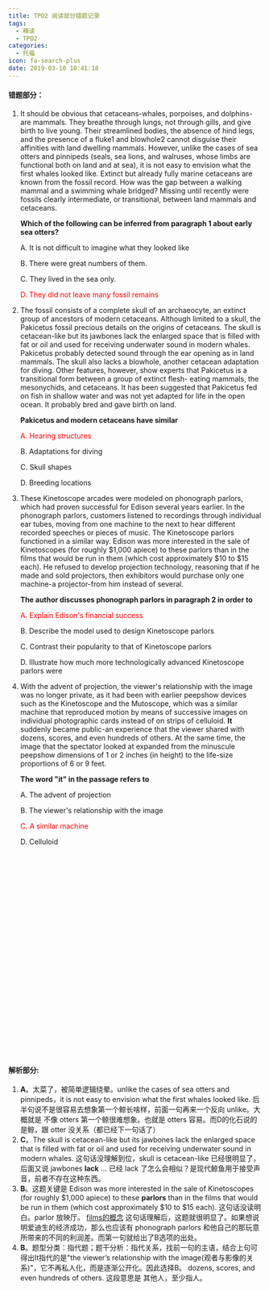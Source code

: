 ```yaml
---
title: TPO2 阅读部分错题记录
tags:
  - 精读
  - TPO2
categories:
  - 托福
icon: fa-search-plus
date: 2019-03-10 10:41:18
---
```


#### 错题部分：

1. It should be obvious that cetaceans-whales, porpoises, and dolphins-are mammals. They breathe through lungs, not through gills, and give birth to live young. Their streamlined bodies, the absence of hind legs, and the presence of a fluke1 and blowhole2 cannot disguise their affinities with land dwelling mammals. However, unlike the cases of sea otters and pinnipeds (seals, sea lions, and walruses, whose limbs are functional both on land and at sea), it is not easy to envision what the first whales looked like. Extinct but already fully marine cetaceans are known from the fossil record. How was the gap between a walking mammal and a swimming whale bridged? Missing until recently were fossils clearly intermediate, or transitional, between land mammals and cetaceans.

   **Which of the following can be inferred from paragraph 1 about early sea otters?**

   A. It is not difficult to imagine what they looked like

   B. There were great numbers of them.

   C. They lived in the sea only.

   <p style="color:red">D. They did not leave many fossil remains</p>

2. The fossil consists of a complete skull of an archaeocyte, an extinct group of ancestors of modern cetaceans. Although limited to a skull, the Pakicetus fossil precious details on the origins of cetaceans. The skull is cetacean-like but its jawbones lack the enlarged space that is filled with fat or oil and used for receiving underwater sound in modern whales. Pakicetus probably detected sound through the ear opening as in land mammals. The skull also lacks a blowhole, another cetacean adaptation for diving. Other features, however, show experts that Pakicetus is a transitional form between a group of extinct flesh- eating mammals, the mesonychids, and cetaceans. It has been suggested that Pakicetus fed on fish in shallow water and was not yet adapted for life in the open ocean. It probably bred and gave birth on land.

   **Pakicetus and modern cetaceans have similar**

   <p style="color:red">A. Hearing structures</p>

   B. Adaptations for diving

   C. Skull shapes

   D. Breeding locations

3. These Kinetoscope arcades were modeled on phonograph parlors, which had proven successful for Edison several years earlier. In the phonograph parlors, customers listened to recordings through individual ear tubes, moving from one machine to the next to hear different recorded speeches or pieces of music. The Kinetoscope parlors functioned in a similar way. Edison was more interested in the sale of Kinetoscopes (for roughly \$1,000 apiece) to these parlors than in the films that would be run in them (which cost approximately \$10 to \$15 each). He refused to develop projection technology, reasoning that if he made and sold projectors, then exhibitors would purchase only one machine-a projector-from him instead of several.

   **The author discusses phonograph parlors in paragraph 2 in order to**

   <p style="color:red">A. Explain Edison's financial success</p>

   B. Describe the model used to design Kinetoscope parlors

   C. Contrast their popularity to that of Kinetoscope parlors

   D. Illustrate how much more technologically advanced Kinetoscope parlors were

4. With the advent of projection, the viewer's relationship with the image was no longer private, as it had been with earlier peepshow devices such as the Kinetoscope and the Mutoscope, which was a similar machine that reproduced motion by means of successive images on individual photographic cards instead of on strips of celluloid. **It** suddenly became public-an experience that the viewer shared with dozens, scores, and even hundreds of others. At the same time, the image that the spectator looked at expanded from the minuscule peepshow dimensions of 1 or 2 inches (in height) to the life-size proportions of 6 or 9 feet.

   **The word **"it"** in the passage refers to**

   A. The advent of projection

   B. The viewer's relationship with the image

   <p style="color:red">C. A similar machine</p>

   D. Celluloid

<div style="height: 400px"></div>

#### 解析部分:

1. **A**。太菜了，被简单逻辑绕晕。unlike the cases of sea otters and pinnipeds，it is not easy to envision what the first whales looked like. 后半句说不是很容易去想象第一个鲸长啥样，前面一句再来一个反向 unlike。大概就是 不像 otters 第一个鲸很难想象。也就是 otters 容易。而D的化石说的是鲸，跟 otter 没关系（都已经下一句话了）
2. **C**。The skull is cetacean-like but its jawbones lack the enlarged space that is filled with fat or oil and used for receiving underwater sound in modern whales. 这句话没理解到位，skull is cetacean-like 已经很明显了，后面又说 jawbones **lack** … 已经 lack 了怎么会相似？是现代鲸鱼用于接受声音，前者不存在这种东西。
3. **B**。这题关键是 Edison was more interested in the sale of Kinetoscopes (for roughly \$1,000 apiece) to these **parlors** than in the films that would be run in them (which cost approximately \$10 to \$15 each).  这句话没读明白。parlor 放映厅。 [films的概念](https://www.zhihu.com/question/20180196/answer/15577906) 这句话理解后，这题就很明显了。如果想说明爱迪生的经济成功，那么也应该有 phonograph parlors 和他自己的那玩意所带来的不同的利润差。而第一句就给出了B选项的出处。
4. **B**。题型分类：指代题；题干分析：指代关系，找前一句的主语，结合上句可得出It指代的是"the viewer’s relationship with the image(观者与影像的关系)"，它不再私人化，而是逐渐公开化。因此选择B。 dozens, scores, and even hundreds of others. 这段意思是 其他人，至少指人。

